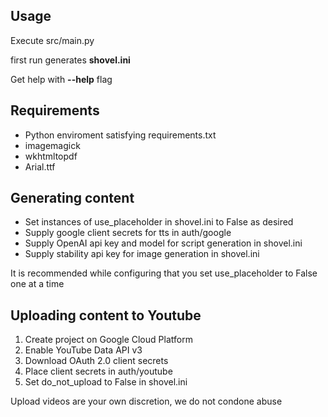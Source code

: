 
<h2>Usage</h2>
<p>
Execute src/main.py

first run generates **shovel.ini**

Get help with **--help** flag
</p>

<h2>Requirements</h2>
<ul>
    <li>Python enviroment satisfying requirements.txt</li>
    <li>imagemagick</li>
    <li>wkhtmltopdf</li>
    <li>Arial.ttf</li>
</ul>

<h2>Generating content</h2>
<ul>
    <li>Set instances of use_placeholder in shovel.ini to False as desired</li>
    <li>Supply google client secrets for tts in auth/google</li>
    <li>Supply OpenAI api key and model for script generation in shovel.ini</li>
    <li>Supply stability api key for image generation in shovel.ini</li>
</ul>
<p>
It is recommended while configuring that you set use_placeholder to False one at a time
</p>


<h2>Uploading content to Youtube</h2>
<ol>
    <li>Create project on Google Cloud Platform</li>
    <li>Enable YouTube Data API v3</li>
    <li>Download OAuth 2.0 client secrets</li>
    <li>Place client secrets in auth/youtube</li>
    <li>Set do_not_upload to False in shovel.ini </li>
</ol>
<p>
Upload videos are your own discretion, we do not condone abuse
</p>

